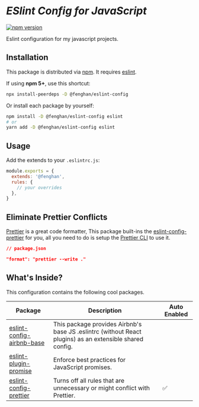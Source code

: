 # <em><b>ESlint Config for JavaScript</b></em>

[![npm version](https://img.shields.io/npm/v/@fenghan/eslint-config?style=flat-square)](https://www.npmjs.com/package/@fenghan/eslint-config)

Eslint configuration for my javascript projects.

## Installation

This package is distributed via [npm](https://www.npmjs.com/package/@fenghan/eslint-config). It requires [eslint](https://github.com/eslint/eslint).

If using **npm 5+**, use this shortcut:

```sh
npx install-peerdeps -D @fenghan/eslint-config
```

Or install each package by yourself:

```sh
npm install -D @fenghan/eslint-config eslint
# or
yarn add -D @fenghan/eslint-config eslint
```

## Usage

Add the extends to your `.eslintrc.js`:

```js
module.exports = {
  extends: '@fenghan',
  rules: {
    // your overrides
  },
}
```

## Eliminate Prettier Conflicts

[Prettier](https://prettier.io) is a great code formatter, This package built-ins the [eslint-config-prettier](https://github.com/prettier/eslint-config-prettier) for you, all you need to do is setup the [Prettier CLI](https://prettier.io/docs/en/cli.html) to use it.

```json
// package.json

"format": "prettier --write ."
```

## What's Inside?

This configuration contains the following cool packages.

| Package                                                                      | Description                                                                                              | Auto Enabled |
| ---------------------------------------------------------------------------- | -------------------------------------------------------------------------------------------------------- | ------------ |
| [eslint-config-airbnb-base](https://github.com/airbnb/javascript)            | This package provides Airbnb's base JS .eslintrc (without React plugins) as an extensible shared config. |              |
| [eslint-plugin-promise](https://github.com/xjamundx/eslint-plugin-promise)   | Enforce best practices for JavaScript promises.                                                          |              |
| [eslint-config-prettier](https://github.com/prettier/eslint-config-prettier) | Turns off all rules that are unnecessary or might conflict with Prettier.                                | ✅           |
